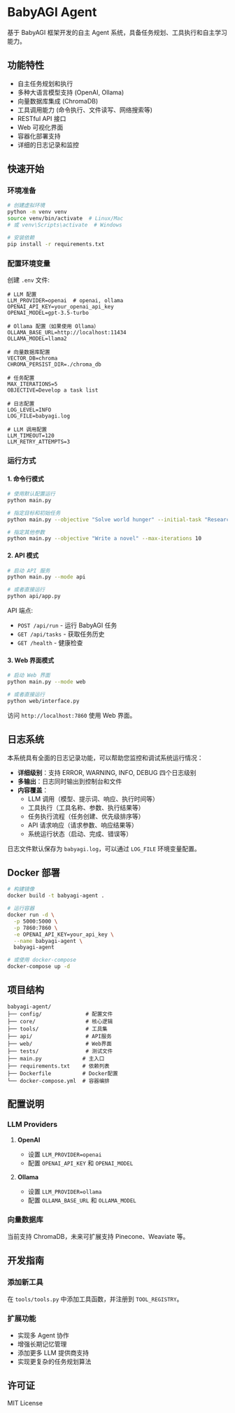 # BabyAGI Agent

基于 BabyAGI 框架开发的自主 Agent 系统，具备任务规划、工具执行和自主学习能力。

## 功能特性

- 自主任务规划和执行
- 多种大语言模型支持 (OpenAI, Ollama)
- 向量数据库集成 (ChromaDB)
- 工具调用能力 (命令执行、文件读写、网络搜索等)
- RESTful API 接口
- Web 可视化界面
- 容器化部署支持
- 详细的日志记录和监控

## 快速开始

### 环境准备

```bash
# 创建虚拟环境
python -m venv venv
source venv/bin/activate  # Linux/Mac
# 或 venv\Scripts\activate  # Windows

# 安装依赖
pip install -r requirements.txt
```

### 配置环境变量

创建 `.env` 文件:

```env
# LLM 配置
LLM_PROVIDER=openai  # openai, ollama
OPENAI_API_KEY=your_openai_api_key
OPENAI_MODEL=gpt-3.5-turbo

# Ollama 配置（如果使用 Ollama）
OLLAMA_BASE_URL=http://localhost:11434
OLLAMA_MODEL=llama2

# 向量数据库配置
VECTOR_DB=chroma
CHROMA_PERSIST_DIR=./chroma_db

# 任务配置
MAX_ITERATIONS=5
OBJECTIVE=Develop a task list

# 日志配置
LOG_LEVEL=INFO
LOG_FILE=babyagi.log

# LLM 调用配置
LLM_TIMEOUT=120
LLM_RETRY_ATTEMPTS=3
```

### 运行方式

#### 1. 命令行模式

```bash
# 使用默认配置运行
python main.py

# 指定目标和初始任务
python main.py --objective "Solve world hunger" --initial-task "Research causes of hunger"

# 指定其他参数
python main.py --objective "Write a novel" --max-iterations 10
```

#### 2. API 模式

```bash
# 启动 API 服务
python main.py --mode api

# 或者直接运行
python api/app.py
```

API 端点:
- `POST /api/run` - 运行 BabyAGI 任务
- `GET /api/tasks` - 获取任务历史
- `GET /health` - 健康检查

#### 3. Web 界面模式

```bash
# 启动 Web 界面
python main.py --mode web

# 或者直接运行
python web/interface.py
```

访问 `http://localhost:7860` 使用 Web 界面。

## 日志系统

本系统具有全面的日志记录功能，可以帮助您监控和调试系统运行情况：

- **详细级别**：支持 ERROR, WARNING, INFO, DEBUG 四个日志级别
- **多输出**：日志同时输出到控制台和文件
- **内容覆盖**：
  - LLM 调用（模型、提示词、响应、执行时间等）
  - 工具执行（工具名称、参数、执行结果等）
  - 任务执行流程（任务创建、优先级排序等）
  - API 请求响应（请求参数、响应结果等）
  - 系统运行状态（启动、完成、错误等）

日志文件默认保存为 `babyagi.log`，可以通过 `LOG_FILE` 环境变量配置。

## Docker 部署

```bash
# 构建镜像
docker build -t babyagi-agent .

# 运行容器
docker run -d \
  -p 5000:5000 \
  -p 7860:7860 \
  -e OPENAI_API_KEY=your_api_key \
  --name babyagi-agent \
  babyagi-agent

# 或使用 docker-compose
docker-compose up -d
```

## 项目结构

```
babyagi-agent/
├── config/              # 配置文件
├── core/                # 核心逻辑
├── tools/               # 工具集
├── api/                 # API服务
├── web/                 # Web界面
├── tests/               # 测试文件
├── main.py             # 主入口
├── requirements.txt    # 依赖列表
├── Dockerfile          # Docker配置
└── docker-compose.yml  # 容器编排
```

## 配置说明

### LLM Providers

1. **OpenAI**
   - 设置 `LLM_PROVIDER=openai`
   - 配置 `OPENAI_API_KEY` 和 `OPENAI_MODEL`

2. **Ollama**
   - 设置 `LLM_PROVIDER=ollama`
   - 配置 `OLLAMA_BASE_URL` 和 `OLLAMA_MODEL`

### 向量数据库

当前支持 ChromaDB，未来可扩展支持 Pinecone、Weaviate 等。

## 开发指南

### 添加新工具

在 `tools/tools.py` 中添加工具函数，并注册到 `TOOL_REGISTRY`。

### 扩展功能

- 实现多 Agent 协作
- 增强长期记忆管理
- 添加更多 LLM 提供商支持
- 实现更复杂的任务规划算法

## 许可证

MIT License